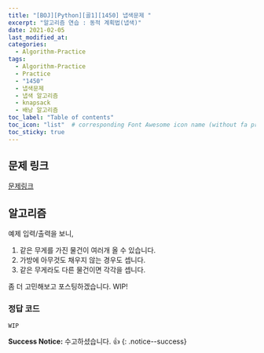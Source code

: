 ```yaml
---
title: "[BOJ][Python][골1][1450] 냅색문제 "
excerpt: "알고리즘 연습 : 동적 계획법(냅색)"
date: 2021-02-05
last_modified_at:
categories:
  - Algorithm-Practice
tags:
  - Algorithm-Practice
  - Practice
  - "1450"
  - 냅색문제
  - 냅색 알고리즘
  - knapsack
  - 배낭 알고리즘
toc_label: "Table of contents"
toc_icon: "list"  # corresponding Font Awesome icon name (without fa prefix)
toc_sticky: true
---
```


## 문제 링크

[문제링크](https://www.acmicpc.net/problem/1450)  

## 알고리즘

예제 입력/출력을 보니,   

1. 같은 무게를 가진 물건이 여러개 올 수 있습니다.
1. 가방에 아무것도 채우지 않는 경우도 셉니다.
1. 같은 무게라도 다른 물건이면 각각을 셉니다.  

좀 더 고민해보고 포스팅하겠습니다. WIP!

### 정답 코드

```python
WIP
```

**Success Notice:**
수고하셨습니다. :+1:
{: .notice--success}